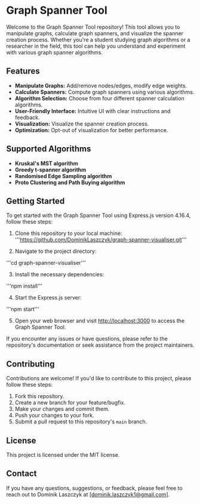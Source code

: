 # Graph Spanner Tool

Welcome to the Graph Spanner Tool repository! This tool allows you to manipulate graphs, calculate graph spanners, and visualize the spanner creation process. Whether you're a student studying graph algorithms or a researcher in the field, this tool can help you understand and experiment with various graph spanner algorithms.

## Features

- **Manipulate Graphs:** Add/remove nodes/edges, modify edge weights.
- **Calculate Spanners:** Compute graph spanners using various algorithms.
- **Algorithm Selection:** Choose from four different spanner calculation algorithms.
- **User-Friendly Interface:** Intuitive UI with clear instructions and feedback.
- **Visualization:** Visualize the spanner creation process.
- **Optimization:** Opt-out of visualization for better performance.

## Supported Algorithms

- **Kruskal's MST algorithm**
- **Greedy t-spanner algorithm**
- **Randomised Edge Sampling algorithm**
- **Proto Clustering and Path Buying algorithm**

## Getting Started

To get started with the Graph Spanner Tool using Express.js version 4.16.4, follow these steps:

1. Clone this repository to your local machine:
'''https://github.com/DominikLaszczyk/graph-spanner-visualiser.git'''

1. Navigate to the project directory:

'''cd graph-spanner-visualiser'''

3. Install the necessary dependencies:

'''npm install'''

4. Start the Express.js server:

'''npm start'''

5. Open your web browser and visit [http://localhost:3000](http://localhost:3000) to access the Graph Spanner Tool.

If you encounter any issues or have questions, please refer to the repository's documentation or seek assistance from the project maintainers.

## Contributing

Contributions are welcome! If you'd like to contribute to this project, please follow these steps:
1. Fork this repository.
2. Create a new branch for your feature/bugfix.
3. Make your changes and commit them.
4. Push your changes to your fork.
5. Submit a pull request to this repository's `main` branch.

## License

This project is licensed under the MIT license.

## Contact

If you have any questions, suggestions, or feedback, please feel free to reach out to Dominik Laszczyk at [dominik.laszczyk1@gmail.com].